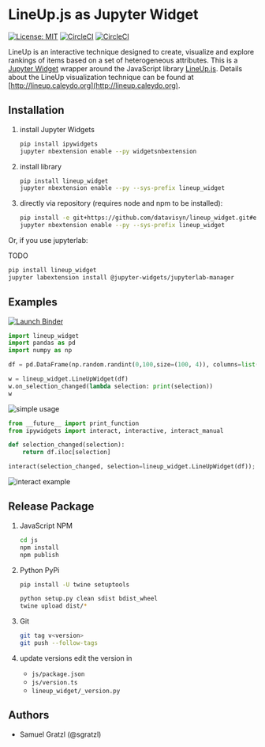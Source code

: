 LineUp.js as Jupyter Widget
============================

[![License: MIT][mit-image]][mit-url] [![CircleCI][ci-image]][ci-url] [![CircleCI][ci-image-dev]][ci-url-dev] 

LineUp is an interactive technique designed to create, visualize and explore rankings of items based on a set of heterogeneous attributes. 
This is a [Jupyter Widget](https://jupyter.org/widgets.html) wrapper around the JavaScript library [LineUp.js](https://github.com/datavisyn/lineupjs). Details about the LineUp visualization technique can be found at [http://lineup.caleydo.org](http://lineup.caleydo.org). 

Installation
------------

1. install Jupyter Widgets
   ```bash
   pip install ipywidgets
   jupyter nbextension enable --py widgetsnbextension
   ```

1. install library
   ```bash
   pip install lineup_widget
   jupyter nbextension enable --py --sys-prefix lineup_widget
   ```

1. directly via repository (requires node and npm to be installed):
   ```bash
   pip install -e git+https://github.com/datavisyn/lineup_widget.git#egg=lineup_widget
   jupyter nbextension enable --py --sys-prefix lineup_widget
   ```

Or, if you use jupyterlab:

TODO
```bash
pip install lineup_widget
jupyter labextension install @jupyter-widgets/jupyterlab-manager
```

Examples
--------

[![Launch Binder][binder-image]][binder-url]

```python
import lineup_widget
import pandas as pd
import numpy as np

df = pd.DataFrame(np.random.randint(0,100,size=(100, 4)), columns=list('ABCD'))

w = lineup_widget.LineUpWidget(df)
w.on_selection_changed(lambda selection: print(selection))
w
```

![simple usage](https://user-images.githubusercontent.com/4129778/35321859-7925d3a6-00e8-11e8-9884-bcbc76ae51c9.png)

```python
from __future__ import print_function
from ipywidgets import interact, interactive, interact_manual

def selection_changed(selection):
    return df.iloc[selection]

interact(selection_changed, selection=lineup_widget.LineUpWidget(df));
```

![interact example](https://user-images.githubusercontent.com/4129778/35321846-6c5b07cc-00e8-11e8-9388-0acb65cbb509.png)


Release Package
---------------

1. JavaScript NPM
   ```bash
   cd js
   npm install
   npm publish
   ```

1. Python PyPi
   ```bash
   pip install -U twine setuptools

   python setup.py clean sdist bdist_wheel
   twine upload dist/*
   ```

1. Git 
   ```bash
   git tag v<version>
   git push --follow-tags
   ```

1. update versions
   edit the version in
    * `js/package.json`
    * `js/version.ts`
    * `lineup_widget/_version.py`


Authors
-------

 * Samuel Gratzl (@sgratzl)


[mit-image]: https://img.shields.io/badge/License-MIT-yellow.svg
[mit-url]: https://opensource.org/licenses/MIT
[binder-image]: https://camo.githubusercontent.com/70c5b4d050d4019f4f20b170d75679a9316ac5e5/687474703a2f2f6d7962696e6465722e6f72672f62616467652e737667
[binder-url]: http://mybinder.org/repo/datavisyn/lineup_widget/examples
[ci-image]: https://circleci.com/gh/datavisyn/lineup_widget.svg?style=shield
[ci-url]: https://circleci.com/gh/datavisyn/lineup_widget
[ci-image-dev]: https://circleci.com/gh/datavisyn/lineup_widget/tree/develop.svg?style=shield
[ci-url-dev]: https://circleci.com/gh/datavisyn/lineup_widget/tree/develop
